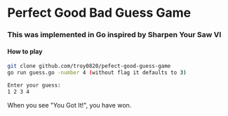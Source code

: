 # Perfect Good Bad Guess Game

### This was implemented in Go inspired by Sharpen Your Saw VI

#### How to play

```bash
git clone github.com/troy0820/pefect-good-guess-game
go run guess.go -number 4 (without flag it defaults to 3)

Enter your guess:
1 2 3 4
```

When you see "You Got It!", you have won.

